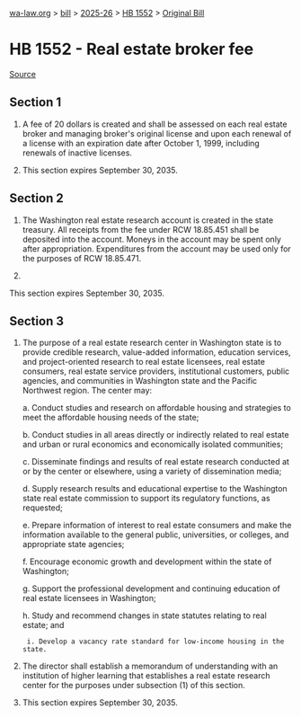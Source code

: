 [wa-law.org](/) > [bill](/bill/) > [2025-26](/bill/2025-26/) > [HB 1552](/bill/2025-26/hb/1552/) > [Original Bill](/bill/2025-26/hb/1552/1/)

# HB 1552 - Real estate broker fee

[Source](http://lawfilesext.leg.wa.gov/biennium/2025-26/Pdf/Bills/House%20Bills/1552.pdf)

## Section 1
1. A fee of 20 dollars is created and shall be assessed on each real estate broker and managing broker's original license and upon each renewal of a license with an expiration date after October 1, 1999, including renewals of inactive licenses.

2. This section expires September 30, 2035.

## Section 2
1. The Washington real estate research account is created in the state treasury. All receipts from the fee under RCW 18.85.451 shall be deposited into the account. Moneys in the account may be spent only after appropriation. Expenditures from the account may be used only for the purposes of RCW 18.85.471.

2.

This section expires September 30, 2035.

## Section 3
1. The purpose of a real estate research center in Washington state is to provide credible research, value-added information, education services, and project-oriented research to real estate licensees, real estate consumers, real estate service providers, institutional customers, public agencies, and communities in Washington state and the Pacific Northwest region. The center may:

    a. Conduct studies and research on affordable housing and strategies to meet the affordable housing needs of the state;

    b. Conduct studies in all areas directly or indirectly related to real estate and urban or rural economics and economically isolated communities;

    c. Disseminate findings and results of real estate research conducted at or by the center or elsewhere, using a variety of dissemination media;

    d. Supply research results and educational expertise to the Washington state real estate commission to support its regulatory functions, as requested;

    e. Prepare information of interest to real estate consumers and make the information available to the general public, universities, or colleges, and appropriate state agencies;

    f. Encourage economic growth and development within the state of Washington;

    g. Support the professional development and continuing education of real estate licensees in Washington;

    h. Study and recommend changes in state statutes relating to real estate; and

        i. Develop a vacancy rate standard for low-income housing in the state.

2. The director shall establish a memorandum of understanding with an institution of higher learning that establishes a real estate research center for the purposes under subsection (1) of this section.

3. This section expires September 30, 2035.

